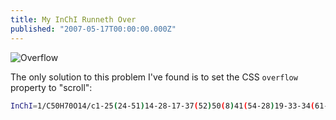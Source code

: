 ```yaml
---
title: My InChI Runneth Over
published: "2007-05-17T00:00:00.000Z"
---
```


![Overflow](/images/posts/20070517/thumbnail.png "Overflow")

The only solution to this problem I've found is to set the CSS <code>overflow</code> property to "scroll":

```bash
InChI=1/C50H70O14/c1-25(24-51)14-28-17-37(52)50(8)41(54-28)19-33-34(61-50)18-32-29(55-33)10-9-12-46(4)42(58-32)23-49(7)40(62-46)21-39-47(5,64-49)13-11-30-44(60-39)26(2)15-31-36(56-30)22-48(6)38(57-31)20-35-45(63-48)27(3)16-43(53)59-35/h9-10,16,24,26,28-42,44-45,52H,1,11-15,17-23H2,2-8H3/b10-9-
```

